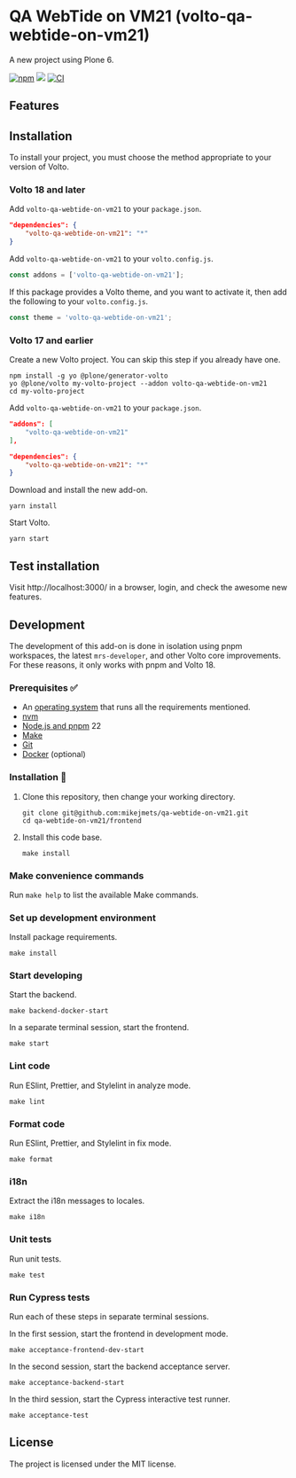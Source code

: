 # QA WebTide on VM21 (volto-qa-webtide-on-vm21)

A new project using Plone 6.

[![npm](https://img.shields.io/npm/v/volto-qa-webtide-on-vm21)](https://www.npmjs.com/package/volto-qa-webtide-on-vm21)
[![](https://img.shields.io/badge/-Storybook-ff4785?logo=Storybook&logoColor=white&style=flat-square)](https://mikejmets.github.io/volto-qa-webtide-on-vm21/)
[![CI](https://github.com/mikejmets/qa-webtide-on-vm21/actions/workflows/main.yml/badge.svg)](https://github.com/mikejmets/qa-webtide-on-vm21/actions/workflows/main.yml)


## Features

<!-- List your awesome features here -->

## Installation

To install your project, you must choose the method appropriate to your version of Volto.


### Volto 18 and later

Add `volto-qa-webtide-on-vm21` to your `package.json`.

```json
"dependencies": {
    "volto-qa-webtide-on-vm21": "*"
}
```

Add `volto-qa-webtide-on-vm21` to your `volto.config.js`.

```javascript
const addons = ['volto-qa-webtide-on-vm21'];
```

If this package provides a Volto theme, and you want to activate it, then add the following to your `volto.config.js`.

```javascript
const theme = 'volto-qa-webtide-on-vm21';
```

### Volto 17 and earlier

Create a new Volto project.
You can skip this step if you already have one.

```
npm install -g yo @plone/generator-volto
yo @plone/volto my-volto-project --addon volto-qa-webtide-on-vm21
cd my-volto-project
```

Add `volto-qa-webtide-on-vm21` to your `package.json`.

```JSON
"addons": [
    "volto-qa-webtide-on-vm21"
],

"dependencies": {
    "volto-qa-webtide-on-vm21": "*"
}
```

Download and install the new add-on.

```
yarn install
```

Start Volto.

```
yarn start
```

## Test installation

Visit http://localhost:3000/ in a browser, login, and check the awesome new features.


## Development

The development of this add-on is done in isolation using pnpm workspaces, the latest `mrs-developer`, and other Volto core improvements.
For these reasons, it only works with pnpm and Volto 18.


### Prerequisites ✅

-   An [operating system](https://6.docs.plone.org/install/create-project-cookieplone.html#prerequisites-for-installation) that runs all the requirements mentioned.
-   [nvm](https://6.docs.plone.org/install/create-project-cookieplone.html#nvm)
-   [Node.js and pnpm](https://6.docs.plone.org/install/create-project.html#node-js) 22
-   [Make](https://6.docs.plone.org/install/create-project-cookieplone.html#make)
-   [Git](https://6.docs.plone.org/install/create-project-cookieplone.html#git)
-   [Docker](https://docs.docker.com/get-started/get-docker/) (optional)

### Installation 🔧

1.  Clone this repository, then change your working directory.

    ```shell
    git clone git@github.com:mikejmets/qa-webtide-on-vm21.git
    cd qa-webtide-on-vm21/frontend
    ```

2.  Install this code base.

    ```shell
    make install
    ```


### Make convenience commands

Run `make help` to list the available Make commands.


### Set up development environment

Install package requirements.

```shell
make install
```

### Start developing

Start the backend.

```shell
make backend-docker-start
```

In a separate terminal session, start the frontend.

```shell
make start
```

### Lint code

Run ESlint, Prettier, and Stylelint in analyze mode.

```shell
make lint
```

### Format code

Run ESlint, Prettier, and Stylelint in fix mode.

```shell
make format
```

### i18n

Extract the i18n messages to locales.

```shell
make i18n
```

### Unit tests

Run unit tests.

```shell
make test
```

### Run Cypress tests

Run each of these steps in separate terminal sessions.

In the first session, start the frontend in development mode.

```shell
make acceptance-frontend-dev-start
```

In the second session, start the backend acceptance server.

```shell
make acceptance-backend-start
```

In the third session, start the Cypress interactive test runner.

```shell
make acceptance-test
```

## License

The project is licensed under the MIT license.
